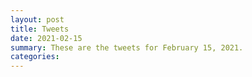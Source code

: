 ```yaml
---
layout: post
title: Tweets
date: 2021-02-15
summary: These are the tweets for February 15, 2021.
categories:
---
```


